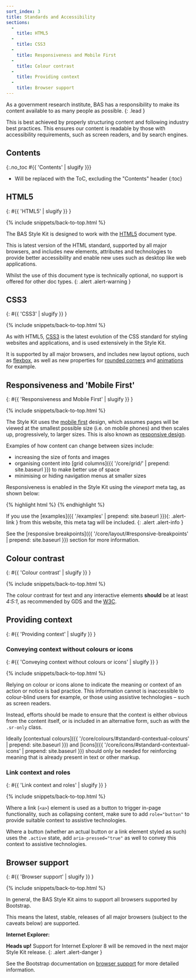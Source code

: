 ```yaml
---
sort_index: 3
title: Standards and Accessibility
sections:
  -
    title: HTML5
  -
    title: CSS3
  -
    title: Responsiveness and Mobile First
  -
    title: Colour contrast
  -
    title: Providing context
  -
    title: Browser support
---
```


As a government research institute, BAS has a responsibility to make its content available to as many people as
possible.
{: .lead }

This is best achieved by properly structuring content and following industry best practices. This ensures our
content is readable by those with accessibility requirements, such as screen readers, and by search engines.

## Contents
{:.no_toc #{{ 'Contents' | slugify }}}

* Will be replaced with the ToC, excluding the "Contents" header
{:toc}

## HTML5
{: #{{ 'HTML5' | slugify }} }

{% include snippets/back-to-top.html %}

The BAS Style Kit is designed to work with the [HTML5](https://developer.mozilla.org/en-US/docs/Web/Guide/HTML/HTML5)
document type.

This is latest version of the HTML standard, supported by all major browsers, and includes new elements,
attributes and technologies to provide better accessibility and enable new uses such as desktop like web applications.

Whilst the use of this document type is technically optional, no support is offered for other doc types.
{: .alert .alert-warning }

## CSS3
{: #{{ 'CSS3' | slugify }} }

{% include snippets/back-to-top.html %}

As with HTML5, [CSS3](https://developer.mozilla.org/en/docs/Web/CSS/CSS3) is the latest evolution of the CSS standard
for styling websites and applications, and is used extensively in the Style Kit.

It is supported by all major browsers, and includes new layout options, such as
[flexbox](https://developer.mozilla.org/en-US/docs/Web/CSS/CSS_Flexible_Box_Layout), as well as new properties
for [rounded corners](https://developer.mozilla.org/en/docs/Web/CSS/border-radius) and
[animations](https://developer.mozilla.org/en/docs/Web/CSS/animation) for example.

## Responsiveness and 'Mobile First'
{: #{{ 'Responsiveness and Mobile First' | slugify }} }

{% include snippets/back-to-top.html %}

The Style Kit uses the [mobile first](https://developer.mozilla.org/en-US/Apps/Progressive/Responsive/Mobile_first)
design, which assumes pages will be viewed at the smallest possible size (i.e. on mobile phones) and then scales up,
progressively, to larger sizes. This is also known as
[responsive design](https://developer.mozilla.org/en-US/docs/Web/Guide/Responsive_design).

Examples of how content can change between sizes include:

* increasing the size of fonts and images
* organising content into [grid columns]({{ '/core/grid/' | prepend: site.baseurl }}) to make better use of space
* minimising or hiding navigation menus at smaller sizes

Responsiveness is enabled in the Style Kit using the *viewport* meta tag, as shown below:

{% highlight html %}
<meta name="viewport" content="width=device-width, initial-scale=1, shrink-to-fit=no">
{% endhighlight %}

If you use the [examples]({{ '/examples' | prepend: site.baseurl }}){: .alert-link } from this website, this meta tag
will be included.
{: .alert .alert-info }

See the [responsive breakpoints]({{ '/core/layout/#responsive-breakpoints' | prepend: site.baseurl }}) section for more
information.

## Colour contrast
{: #{{ 'Colour contrast' | slugify }} }

{% include snippets/back-to-top.html %}

The colour contrast for text and any interactive elements **should** be at least *4:5:1*, as recommended by GDS and the
[W3C](http://www.w3.org/TR/UNDERSTANDING-WCAG20/visual-audio-contrast-contrast.html).

## Providing context
{: #{{ 'Providing context' | slugify }} }

### Conveying context without colours or icons
{: #{{ 'Conveying context without colours or icons' | slugify }} }

{% include snippets/back-to-top.html %}

Relying on colour or icons alone to indicate the meaning or context of an action or notice is bad practice. This
information cannot is inaccessible to colour-blind users for example, or those using assistive technologies – such as
screen readers.

Instead, efforts should be made to ensure that the context is either obvious from the content itself, or is included in
an alternative form, such as with the `.sr-only` class.

Ideally [contextual colours]({{ '/core/colours/#standard-contextual-colours' | prepend: site.baseurl }}) and
[icons]({{ '/core/icons/#standard-contextual-icons' | prepend: site.baseurl }}) should only be needed for reinforcing
meaning that is already present in text or other markup.

### Link context and roles
{: #{{ 'Link context and roles' | slugify }} }

{% include snippets/back-to-top.html %}

Where a link (<code>&lt;a&gt;</code>) element is used as a button to trigger in-page functionality, such as collapsing
content, make sure to add `role="button"` to provide suitable context to assistive technologies.

Where a button (whether an actual button or a link element styled as such) uses the `.active` state, add
`aria-pressed="true"` as well to convey this context to assistive technologies.

## Browser support
{: #{{ 'Browser support' | slugify }} }

{% include snippets/back-to-top.html %}

In general, the BAS Style Kit aims to support all browsers supported by Bootstrap.

This means the latest, stable, releases of all major browsers (subject to the caveats below) are supported.

**Internet Explorer:**

**Heads up!** Support for Internet Explorer 8 will be removed in the next major Style Kit release.
{: .alert .alert-danger }

See the Bootstrap documentation on [browser support](http://getbootstrap.com/getting-started/#support)
for more detailed information.

